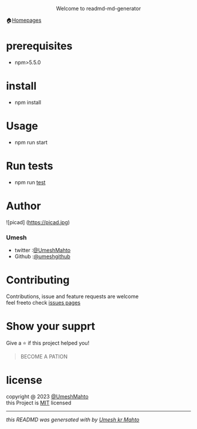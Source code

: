 

<p style="text-align: center;">  Welcome to readmd-md-generator </p>



:house:[Homepages](https://www.umeshMahto.com)
# prerequisites
* npm>5.5.0
# install
* npm install

# Usage
* npm run start

# Run tests
* npm run [test](https://www.test.com)
# Author

![picad]
(https://picad.jpg)
### Umesh
* twitter :[@UmeshMahto](https://www.umeshMahto.com)
* Github :[@umeshgithub](https://www.umeshgithub.com)

# Contributing
Contributions, issue and feature requests are welcome <br/> 
feel freeto check [issues pages](https://www.umeshMahto.com)

# Show your supprt
Give a :star: if this project helped you!

> BECOME A PATION

# license
copyright @ 2023 [@UmeshMahto](https://www.umeshMahto.com)<br/>
this Project is [MIT](https://www.umeshMahto.com) licensed

***
*this READMD was genersated with by [Umesh kr Mahto](https://www.umeshMahto.com)*
